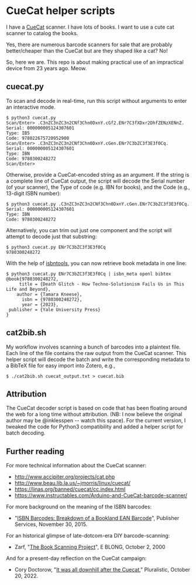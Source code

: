 # CueCat helper scripts

I have a [CueCat](https://en.wikipedia.org/wiki/CueCat) scanner. I have lots of books. I want to use a cute cat scanner to catalog the books.

Yes, there are numerous barcode scanners for sale that are probably better/cheaper than the CueCat but are they shaped like a cat? No!

So, here we are. This repo is about making practical use of an impractical device from 23 years ago. Meow.

## cuecat.py

To scan and decode in real-time, run this script without arguments to enter an interactive mode.

```
$ python3 cuecat.py
Scan/Enter> .C3nZC3nZC3n2CNf3Chn0DxnY.cGf2.ENr7C3fXDxr2DhfZENzXENnZ.
Serial: 000000005124307601
Type: IB5
Code: 978022675720952900
Scan/Enter> .C3nZC3nZC3n2CNf3Chn0DxnY.cGen.ENr7C3bZC3f3E3f0Cq.
Serial: 000000005124307601
Type: IBN
Code: 9780300248272
Scan/Enter>
```

Otherwise, provide a CueCat-encoded string as an argument. If the string is a complete line of CueCat output, the script will decode the Serial number (of your scanner), the Type of code (e.g. IBN for books), and the Code (e.g., 13-digit ISBN number):

```
$ python3 cuecat.py .C3nZC3nZC3n2CNf3Chn0DxnY.cGen.ENr7C3bZC3f3E3f0Cq.
Serial: 000000005124307601
Type: IBN
Code: 9780300248272
```

Alternatively, you can trim out just one component and the script will attempt to decode just that substring:

```
$ python3 cuecat.py ENr7C3bZC3f3E3f0Cq
9780300248272
```

With the help of [isbntools](https://github.com/xlcnd/isbntools), you can now retrieve book metadata in one line:

```
$ python3 cuecat.py ENr7C3bZC3f3E3f0Cq | isbn_meta openl bibtex
@book{9780300248272,
     title = {Death Glitch - How Techno-Solutionism Fails Us in This Life and Beyond},
    author = {Tamara Kneese},
      isbn = {9780300248272},
      year = {2023},
 publisher = {Yale University Press}
}
```

## cat2bib.sh

My workflow involves scanning a bunch of barcodes into a plaintext file. Each line of the file contains the raw output from the CueCat scanner. This helper script will decode the batch and write the corresponding metadata to a BibTeX file for easy import into Zotero, e.g.,

```
$ ./cat2bib.sh cuecat_output.txt > cuecat.bib
```

## Attribution

The CueCat decoder script is based on code that has been floating around the web for a long time without attribution. (NB: I now believe the original author may be @inklesspen -- watch this space). For the current version, I tweaked the code for Python3 compatibility and added a helper script for batch decoding.

## Further reading

For more technical information about the CueCat scanner:
- http://www.accipiter.org/projects/cat.php
- http://www.beau.lib.la.us/~jmorris/linux/cuecat/
- https://linas.org/banned/cuecat/cc.index.html
- https://www.instructables.com/Arduino-and-CueCat-barcode-scanner/

For more background on the meaning of the ISBN barcodes:
- "[ISBN Barcodes: Breakdown of a Bookland EAN Barcode](https://www.isbn-us.com/isbn-barcodes-breakdown-bookland-ean-barcode/)", Publisher Services, November 30, 2015.

For an historical glimpse of late-dotcom-era DIY barcode-scanning:
- Zarf, "[The Book Scanning Project](https://www.eblong.com/zarf/bookscan/index.html)", E BLONG, October 2, 2000

And for a present-day reflection on the CueCat campaign:
- Cory Doctorow, "[It was all downhill after the Cuecat](https://pluralistic.net/2022/10/20/benevolent-dictators/#felony-contempt-of-business-model)," Pluralistic, October 20, 2022.
